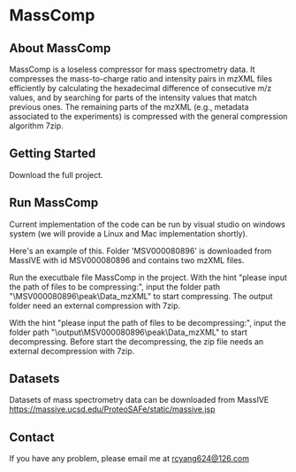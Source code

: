 # MassComp

## About MassComp
MassComp is a loseless compressor for mass spectrometry data. It compresses the mass-to-charge ratio and intensity pairs in mzXML files efficiently by calculating the hexadecimal difference of consecutive m/z values, and by searching for parts of the intensity values that match previous ones. The remaining parts of the mzXML (e.g., metadata associated to the experiments) is compressed with the general compression algorithm 7zip. 


## Getting Started
Download the full project.

## Run MassComp
Current implementation of the code can be run by visual studio on windows system (we will provide a Linux and Mac implementation shortly).

Here's an example of this. Folder 'MSV000080896' is downloaded from MassIVE with id MSV000080896 and contains two mzXML files.

Run the executbale file MassComp in the project.
With the hint "please input the path of files to be compressing:", input the folder path "\MSV000080896\peak\Data_mzXML" to start compressing. The output folder need an external compression with 7zip.

With the hint "please input the path of files to be decompressing:", input the folder path "\output\MSV000080896\peak\Data_mzXML" to start decompressing. Before start the decompressing, the zip file needs an external decompression with 7zip.


## Datasets
Datasets of mass spectrometry data can be downloaded from MassIVE https://massive.ucsd.edu/ProteoSAFe/static/massive.jsp

## Contact
If you have any problem, please email me at rcyang624@126.com
